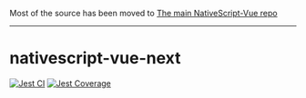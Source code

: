 Most of the source has been moved to [The main NativeScript-Vue repo](https://github.com/nativescript-vue/nativescript-vue)

---

# nativescript-vue-next 

[![Jest CI](https://github.com/rigor789/nativescript-vue-next/workflows/Jest%20CI/badge.svg?branch=master)](https://github.com/rigor789/nativescript-vue-next/actions?query=workflow%3A%22Jest+CI%22)
[![Jest Coverage](https://coverage.nativescript-vue.org/badge.svg)](https://coverage.nativescript-vue.org)

